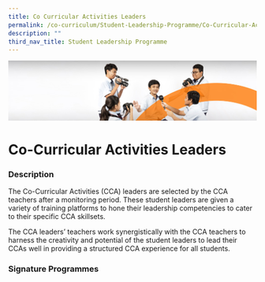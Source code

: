 ```yaml
---
title: Co Curricular Activities Leaders
permalink: /co-curriculum/Student-Leadership-Programme/Co-Curricular-Activities-Leaders/
description: ""
third_nav_title: Student Leadership Programme
---
```

![](/images/cca.jpg)


Co-Curricular Activities Leaders
================================

### Description


The Co-Curricular Activities (CCA) leaders are selected by the CCA teachers after a monitoring period. These student leaders are given a variety of training platforms to hone their leadership competencies to cater to their specific CCA skillsets.  
  
The CCA leaders’ teachers work synergistically with the CCA teachers to harness the creativity and potential of the student leaders to lead their CCAs well in providing a structured CCA experience for all students.

### Signature Programmes